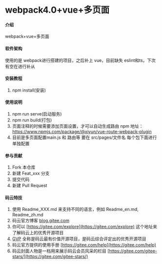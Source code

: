 # webpack4.0+vue+多页面

#### 介绍
webpack+vue+多页面

#### 软件架构
使用的是 webpack进行搭建的项目，之后补上 vue，目前缺失 eslint和ts，下次有空在进行补从


#### 安装教程

1.  npm install(安装)

#### 使用说明

1.  npm run serve(启动服务)
2.  npm run build(打包)
3.  页面注释的时候需要添加页面设置，才可以自动生成路由 npm 地址： https://www.npmjs.com/package/@xiyun/vue-route-webpack-plugin
4.  目前是多页面配置main.js 和 路由等 要在 src/pages/文件名 每个包下面进行单独配置

#### 参与贡献

1.  Fork 本仓库
2.  新建 Feat_xxx 分支
3.  提交代码
4.  新建 Pull Request


#### 码云特技

1.  使用 Readme\_XXX.md 来支持不同的语言，例如 Readme\_en.md, Readme\_zh.md
2.  码云官方博客 [blog.gitee.com](https://blog.gitee.com)
3.  你可以 [https://gitee.com/explore](https://gitee.com/explore) 这个地址来了解码云上的优秀开源项目
4.  [GVP](https://gitee.com/gvp) 全称是码云最有价值开源项目，是码云综合评定出的优秀开源项目
5.  码云官方提供的使用手册 [https://gitee.com/help](https://gitee.com/help)
6.  码云封面人物是一档用来展示码云会员风采的栏目 [https://gitee.com/gitee-stars/](https://gitee.com/gitee-stars/)
